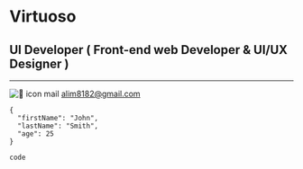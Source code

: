 # Virtuoso 
## UI Developer ( Front-end web Developer & UI/UX Designer )
***
![🦆 icon _mail_](https://github.com/muhammadali-mu/muhammadali-mu/assets/71942347/41a02a21-fdba-46eb-84ca-b37a0b9a71dd)   <alim8182@gmail.com>









```
{
  "firstName": "John",
  "lastName": "Smith",
  "age": 25
}
```
`code`
<!--
**muhammadali-mu/muhammadali-mu** is a ✨ _special_ ✨ repository because its `README.md` (this file) appears on your GitHub profile.

Here are some ideas to get you started:

- 🔭 I’m currently working on ...
- 🌱 I’m currently learning ...
- 👯 I’m looking to collaborate on ...
- 🤔 I’m looking for help with ...
- 💬 Ask me about ...
- 📫 How to reach me: <alim8182@gmail.com>
- 😄 Pronouns: ...
- ⚡ Fun fact: ...
-->


[^1]: This is the footnote.
